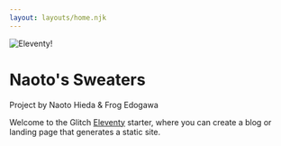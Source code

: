 ```yaml
---
layout: layouts/home.njk
---
```


<div class="">
  <img src="https://cdn.glitch.global/d039cf19-6ba4-4bff-aa37-74b7173391d2/DSC00940.jpg?v=1704766660038" class="" alt="Eleventy!">
</div>

# Naoto's Sweaters

Project by Naoto Hieda & Frog Edogawa

Welcome to the Glitch [Eleventy](https://www.11ty.dev/) starter, where you can create a blog or landing page that generates a static site.

